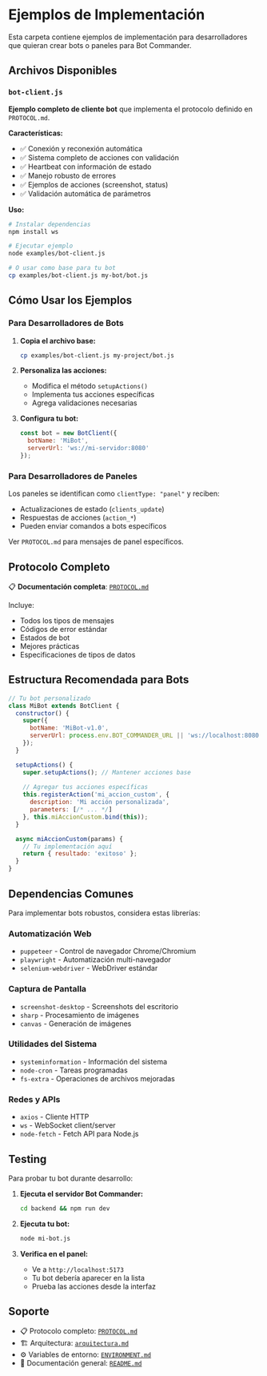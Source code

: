 # Ejemplos de Implementación

Esta carpeta contiene ejemplos de implementación para desarrolladores que quieran crear bots o paneles para Bot Commander.

## Archivos Disponibles

### `bot-client.js`
**Ejemplo completo de cliente bot** que implementa el protocolo definido en `PROTOCOL.md`.

**Características:**
- ✅ Conexión y reconexión automática
- ✅ Sistema completo de acciones con validación
- ✅ Heartbeat con información de estado
- ✅ Manejo robusto de errores
- ✅ Ejemplos de acciones (screenshot, status)
- ✅ Validación automática de parámetros

**Uso:**
```bash
# Instalar dependencias
npm install ws

# Ejecutar ejemplo
node examples/bot-client.js

# O usar como base para tu bot
cp examples/bot-client.js my-bot/bot.js
```

## Cómo Usar los Ejemplos

### Para Desarrolladores de Bots

1. **Copia el archivo base:**
   ```bash
   cp examples/bot-client.js my-project/bot.js
   ```

2. **Personaliza las acciones:**
   - Modifica el método `setupActions()`
   - Implementa tus acciones específicas
   - Agrega validaciones necesarias

3. **Configura tu bot:**
   ```javascript
   const bot = new BotClient({
     botName: 'MiBot',
     serverUrl: 'ws://mi-servidor:8080'
   });
   ```

### Para Desarrolladores de Paneles

Los paneles se identifican como `clientType: "panel"` y reciben:
- Actualizaciones de estado (`clients_update`)
- Respuestas de acciones (`action_*`)
- Pueden enviar comandos a bots específicos

Ver `PROTOCOL.md` para mensajes de panel específicos.

## Protocolo Completo

📋 **Documentación completa**: [`PROTOCOL.md`](../PROTOCOL.md)

Incluye:
- Todos los tipos de mensajes
- Códigos de error estándar
- Estados de bot
- Mejores prácticas
- Especificaciones de tipos de datos

## Estructura Recomendada para Bots

```javascript
// Tu bot personalizado
class MiBot extends BotClient {
  constructor() {
    super({
      botName: 'MiBot-v1.0',
      serverUrl: process.env.BOT_COMMANDER_URL || 'ws://localhost:8080'
    });
  }

  setupActions() {
    super.setupActions(); // Mantener acciones base
    
    // Agregar tus acciones específicas
    this.registerAction('mi_accion_custom', {
      description: 'Mi acción personalizada',
      parameters: [/* ... */]
    }, this.miAccionCustom.bind(this));
  }

  async miAccionCustom(params) {
    // Tu implementación aquí
    return { resultado: 'exitoso' };
  }
}
```

## Dependencias Comunes

Para implementar bots robustos, considera estas librerías:

### Automatización Web
- `puppeteer` - Control de navegador Chrome/Chromium
- `playwright` - Automatización multi-navegador
- `selenium-webdriver` - WebDriver estándar

### Captura de Pantalla
- `screenshot-desktop` - Screenshots del escritorio
- `sharp` - Procesamiento de imágenes
- `canvas` - Generación de imágenes

### Utilidades del Sistema
- `systeminformation` - Información del sistema
- `node-cron` - Tareas programadas
- `fs-extra` - Operaciones de archivos mejoradas

### Redes y APIs
- `axios` - Cliente HTTP
- `ws` - WebSocket client/server
- `node-fetch` - Fetch API para Node.js

## Testing

Para probar tu bot durante desarrollo:

1. **Ejecuta el servidor Bot Commander:**
   ```bash
   cd backend && npm run dev
   ```

2. **Ejecuta tu bot:**
   ```bash
   node mi-bot.js
   ```

3. **Verifica en el panel:**
   - Ve a `http://localhost:5173`
   - Tu bot debería aparecer en la lista
   - Prueba las acciones desde la interfaz

## Soporte

- 📋 Protocolo completo: [`PROTOCOL.md`](../PROTOCOL.md)
- 🏗️ Arquitectura: [`arquitectura.md`](../arquitectura.md)
- ⚙️ Variables de entorno: [`ENVIRONMENT.md`](../ENVIRONMENT.md)
- 📖 Documentación general: [`README.md`](../README.md)
